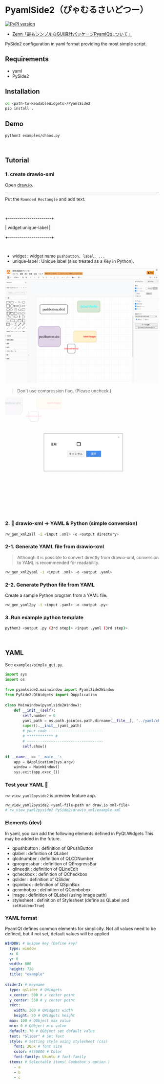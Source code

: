 # PyamlSide2（ぴゃむるさいどつー）

[![PyPI version](https://badge.fury.io/py/PyamlSide2.svg)](https://badge.fury.io/py/PyamlSide2)

- [Zenn「最もシンプルなGUI設計パッケージPyamlQtについて」](https://zenn.dev/array/articles/9617ae0bbd8a80)

PySide2 configuration in yaml format providing the most simple script.

## Requirements

- yaml
- PySide2

## Installation

```bash
cd <path-to-ReadableWidgets>/PyamlSide2
pip install .
```

## Demo

```bash
python3 examples/chaos.py
```

<br>

## Tutorial


### 1. create drawio-xml

Open [draw.io](https://app.diagrams.net/).

---

Put the `Rounded Rectangle` and add text.

<br>

+----------------------+

| widget:unique-label  |

+----------------------+

<br>

- widget : widget name `pushbutton, label, ...`
- unique-label : Unique label (also treated as a Key in Python).


![](./image/drawio.png)

> Don't use compression flag. (Please uncheck.)

![](./image/compression_unchecked.png)

### 2. 🏁 drawio-xml -> YAML & Python (simple conversion)

```bash
rw_gen_xml2all -i <input .xml> -o <output directory>
```



### 2-1. Generate YAML file from drawio-xml

> Although it is possible to convert directly from drawio-xml, conversion to YAML is recommended for readability.

```bash
rw_gen_xml2yaml -i <input .xml> -o <output .yaml>
```

### 2-2. Generate Python file from YAML

Create a sample Python program from a YAML file.

```bash
rw_gen_yaml2py -i <input .yaml> -o <output .py>
```

### 3. Run example python template

```bash
python3 <output .py (3rd step)> <input .yaml (3rd step)>
```

<br>

## YAML

See `examples/simple_gui.py`.

```python
import sys
import os

from pyamlside2.mainwindow import PyamlSide2Window
from PySide2.QtWidgets import QApplication

class MainWindow(pyamlside2Window):
    def __init__(self):
        self.number = 0
        yaml_path = os.path.join(os.path.dirname(__file__), "../yaml/chaos.yaml")
        super().__init__(yaml_path)
        # your code -------------------------
        # ************ #
        # -----------------------------------
        self.show()

if __name__ == '__main__':
    app = QApplication(sys.argv)
    window = MainWindow()
    sys.exit(app.exec_())
```

### Test your YAML 📝

`rw_view_yaml2pyside2` is preview feature app.

```bash
rw_view_yaml2pyside2 <yaml-file-path or draw.io xml-file>
# rw_view_yaml2pyside2 PySide2/drawio_xml/example.xml
```

### Elements (dev)
In yaml, you can add the following elements defined in PyQt.Widgets This may be added in the future.

- qpushbutton : definition of QPushButton
- qlabel : definition of QLabel 
- qlcdnumber : definition of QLCDNumber
- qprogressbar : definition of QProgressBar
- qlineedit : definition of QLineEdit
- qcheckbox : definition of QCheckbox
- qslider : definition of QSlider
- qspinbox : definition of QSpinBox
- qcombobox : definition of QCombobox
- image : definition of QLabel (using image path)
- stylesheet : definition of Stylesheet (define as QLabel and `setHidden=True`)

### YAML format

PyamlQt defines common elements for simplicity. Not all values need to be defined, but if not set, default values will be applied

```yaml
WINDOW: # unique key (Define key)
  type: window
  x: 0
  y: 0
  width: 800
  height: 720
  title: "example"

slider2: # keyname
  type: qslider # QWidgets
  x_center: 500 # x center point
  y_center: 550 # y center point
  rect:
    width: 200 # QWidgets width
    height: 50 # QWidgets height
  max: 100 # QObject max value
  min: 0 # QObject min value
  default: 70 # QObject set default value
  text: "Slider" # Set Text
  style: # Setting style using stylesheet (css)
    font: 30px # font size
    color: #ff0000 # Color
    font-family: Ubuntu # font-family
  items: # Selectable items( Combobox's option )
    - a
    - b
    - c
```

